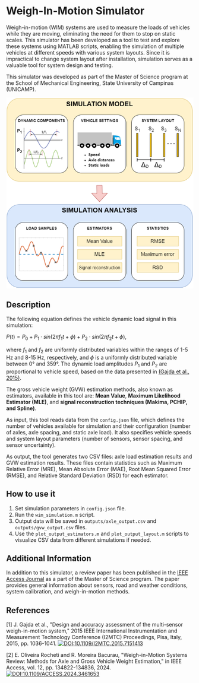 # Weigh-In-Motion Simulator

Weigh-in-motion (WIM) systems are used to measure the loads of vehicles while they are moving, eliminating the need for them to stop on static scales. This simulator has been developed as a tool to test and explore these systems using MATLAB scripts, enabling the simulation of multiple vehicles at different speeds with various system layouts. Since it is impractical to change system layout after installation, simulation serves as a valuable tool for system design and testing.

This simulator was developed as part of the Master of Science program at the School of Mechanical Engineering, State University of Campinas (UNICAMP).

![Simulator diagram](sim-diagram.png "Simulator diagram")

## Description

The following equation defines the vehicle dynamic load signal in this simulation:

$P(t)=P_{0}+P_{1}\cdot sin(2\pi f_{1} t+\phi)+P_{2}\cdot sin(2\pi f_{2} t+\phi)$,

where $f_{1}$ and $f_{2}$ are uniformly distributed variables within the ranges of 1-5 Hz and 8-15 Hz, respectively, and $\phi$ is a uniformly distributed variable between 0° and 359°. The dynamic load amplitudes $P_{1}$ and $P_{2}$ are proportional to vehicle speed, based on the data presented in [(Gajda et al., 2015)](https://ieeexplore.ieee.org/document/7151413).

The gross vehicle weight (GVW) estimation methods, also known as estimators, available in this tool are: **Mean Value**, **Maximum Likelihood Estimator (MLE)**, and **signal reconstruction techniques (Makima, PCHIP, and Spline)**.

As input, this tool reads data from the `config.json` file, which defines the number of vehicles available for simulation and their configuration (number of axles, axle spacing, and static axle load). It also specifies vehicle speeds and system layout parameters (number of sensors, sensor spacing, and sensor uncertainty).

As output, the tool generates two CSV files: axle load estimation results and GVW estimation results. These files contain statistics such as Maximum Relative Error (MRE), Mean Absolute Error (MAE), Root Mean Squared Error (RMSE), and Relative Standard Deviation (RSD) for each estimator.

## How to use it

1. Set simulation parameters in `config.json` file.
2. Run the `wim_simulation.m` script.
3. Output data will be saved in `outputs/axle_output.csv` and `outputs/gvw_output.csv` files.
4. Use the `plot_output_estimators.m` and `plot_output_layout.m` scripts to visualize CSV data from different simulations if needed.

## Additional Information

In addition to this simulator, a review paper has been published in the [IEEE Access Journal](https://ieeexplore.ieee.org/document/10681086) as a part of the Master of Science program. The paper provides general information about sensors, road and weather conditions, system calibration, and weigh-in-motion methods.

## References

[1] J. Gajda et al., "Design and accuracy assessment of the multi-sensor weigh-in-motion system," 2015 IEEE International Instrumentation and Measurement Technology Conference (I2MTC) Proceedings, Pisa, Italy, 2015, pp. 1036-1041. [![DOI:10.1109/I2MTC.2015.7151413](https://zenodo.org/badge/DOI/10.1007/978-3-319-76207-4_15.svg)](https://doi.org/10.1109/I2MTC.2015.7151413)

[2] E. Oliveira Rocheti and R. Moreira Bacurau, "Weigh-in-Motion Systems Review: Methods for Axle and Gross Vehicle Weight Estimation," in IEEE Access, vol. 12, pp. 134822-134836, 2024. [![DOI:10.1109/ACCESS.2024.3461653](https://zenodo.org/badge/DOI/10.1007/978-3-319-76207-4_15.svg)](https://doi.org/10.1109/ACCESS.2024.3461653)